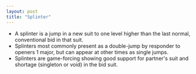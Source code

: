 ```yaml
---
layout: post
title: "Splinter"
---
```


 - A splinter is a jump in a new suit to one level higher than the last normal, conventional bid in that suit.
 - Splinters most commonly present as a double-jump by responder to openers 1 major, but can appear at other times as single jumps.
 - Splinters are game-forcing showing good support for partner's suit and shortage (singleton or void) in the bid suit.

